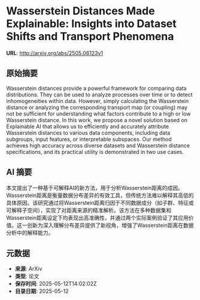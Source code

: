 # Wasserstein Distances Made Explainable: Insights into Dataset Shifts and Transport Phenomena

**URL**: http://arxiv.org/abs/2505.06123v1

## 原始摘要

Wasserstein distances provide a powerful framework for comparing data
distributions. They can be used to analyze processes over time or to detect
inhomogeneities within data. However, simply calculating the Wasserstein
distance or analyzing the corresponding transport map (or coupling) may not be
sufficient for understanding what factors contribute to a high or low
Wasserstein distance. In this work, we propose a novel solution based on
Explainable AI that allows us to efficiently and accurately attribute
Wasserstein distances to various data components, including data subgroups,
input features, or interpretable subspaces. Our method achieves high accuracy
across diverse datasets and Wasserstein distance specifications, and its
practical utility is demonstrated in two use cases.


## AI 摘要

本文提出了一种基于可解释AI的新方法，用于分析Wasserstein距离的成因。Wasserstein距离是衡量数据分布差异的有效工具，但传统方法难以解释其高低的具体原因。该研究通过将Wasserstein距离归因于不同数据成分（如子群、特征或可解释子空间），实现了对距离来源的精准解析。该方法在多种数据集和Wasserstein距离设定下均表现出高准确性，并通过两个实际案例验证了其应用价值。这一创新为深入理解分布差异提供了新视角，增强了Wasserstein距离在数据分析中的解释能力。

## 元数据

- **来源**: ArXiv
- **类型**: 论文
- **保存时间**: 2025-05-12T14:02:02Z
- **目录日期**: 2025-05-12
